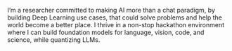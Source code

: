 I’m a researcher committed to making AI more than a chat paradigm, by building Deep Learning use cases, that could solve problems and help the world become a better place. I thrive in a non-stop hackathon environment where I can build foundation models for language, vision, code, and science, while quantizing LLMs.
